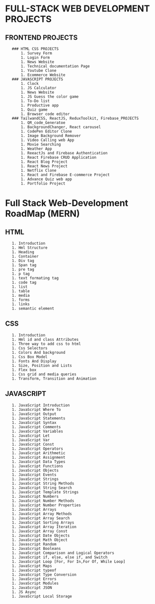 # FULL-STACK WEB DEVELOPMENT PROJECTS
   ## FRONTEND PROJECTS
       ### HTML CSS PROJECTS
           1. Survey Form
           1. Login Form
           1. News Website
           1. Technical documentation Page
           1. Youtube Clone
           1. Ecommerce Website
       ### JAVASCRIPT PROJECTS
           1. Clock
           1. JS Calculator
           1. News Website
           1. JS Guess the color game
           1. To-Do list
           1. Productive app
           1. Quiz game
           1. Browser code editor
       ### TailwandCSS, ReactJS, ReduxToolkit, Firebase_PROJECTS
           1. QR_code_Generatoe
           1. BackgroundChanger, React carousel
           1. CodePen Editor Clone
           1. Image Background Remover
           1. Video Calling web App
           1. Movie Searching
           1. Weather App
           1. ReeactJs and Firebase Authentication
           1. React Firebase CRUD Application
           1. React Blog Project
           1. React News Project
           1. Netflix Clone
           1. React and Firebase E-commerce Project
           1. Advance Quiz web app
           1. Portfolio Project

# Full Stack Web-Development RoadMap (MERN)
   ## HTML
       1. Introduction
       1. Hml Structure
       1. Heading
       1. Container
       1. Div tag
       1. Span tag
       1. pre tag
       1. p tag
       1. text formating tag
       1. code tag
       1. list
       1. table
       1. media
       1. forms
       1. links
       1. semantic element
   
   ## CSS
       1. Introduction
       1. Hml id and class Attributes
       1. Three way to add css to html
       1. Css Selectors
       1. Colors And background
       1. Css Box Model
       1. Fonts And Display
       1. Size, Position and Lists
       1. Flex box
       1. Css grid and media queries
       1. Transform, Transition and Animation
   
   ## JAVASCRIPT
       1. JavaScript Introduction
       1. JavaScript Where To
       1. JavaScript Output
       1. JavaScript Statements
       1. JavaScript Syntax
       1. JavaScript Comments
       1. JavaScript Variables
       1. JavaScript Let
       1. JavaScript Var
       1. JavaScript Const
       1. JavaScript Operators
       1. JavaScript Arithmetic
       1. JavaScript Assignment
       1. JavaScript Data Types
       1. JavaScript Functions
       1. JavaScript Objects
       1. JavaScript Events
       1. JavaScript Strings
       1. JavaScript String Methods
       1. JavaScript String Search
       1. JavaScript Template Strings
       1. JavaScript Numbers
       1. JavaScript Number Methods
       1. JavaScript Number Properties
       1. JavaScript Arrays
       1. JavaScript Array Methods
       1. JavaScript Array Search
       1. JavaScript Sorting Arrays
       1. JavaScript Array Iteration
       1. JavaScript Array Const
       1. JavaScript Date Objects
       1. JavaScript Math Object
       1. Javascript Random
       1. JavaScript Booleans
       1. JavaScript Comparison and Logical Operators 
       1. JavaScript if, else, else if, and Switch
       1. JavaScript Loop [For, For In,For Of, While Loop] 
       1. JavaScript Maps
       1. JavaScript typeof
       1. JavaScript Type Conversion
       1. JavaScript Errors
       1. JavaScript Modules
       1. JavaScript JSON
       1. JS Async
       1. JavaScript Local Storage
